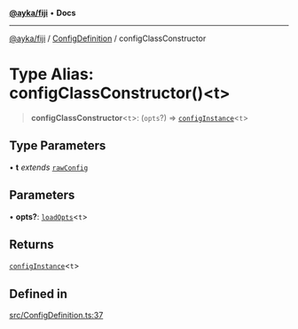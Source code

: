 [**@ayka/fiji**](../../../README.md) • **Docs**

***

[@ayka/fiji](../../../globals.md) / [ConfigDefinition](../README.md) / configClassConstructor

# Type Alias: configClassConstructor()\<t\>

> **configClassConstructor**\<`t`\>: (`opts`?) => [`configInstance`](../../Config/type-aliases/configInstance.md)\<`t`\>

## Type Parameters

• **t** *extends* [`rawConfig`](../../../type-aliases/rawConfig.md)

## Parameters

• **opts?**: [`loadOpts`](loadOpts.md)\<`t`\>

## Returns

[`configInstance`](../../Config/type-aliases/configInstance.md)\<`t`\>

## Defined in

[src/ConfigDefinition.ts:37](https://github.com/AndreyMork/fiji/blob/fde791600000fa1e2ba950f5f939a73281ac49cc/src/ConfigDefinition.ts#L37)
